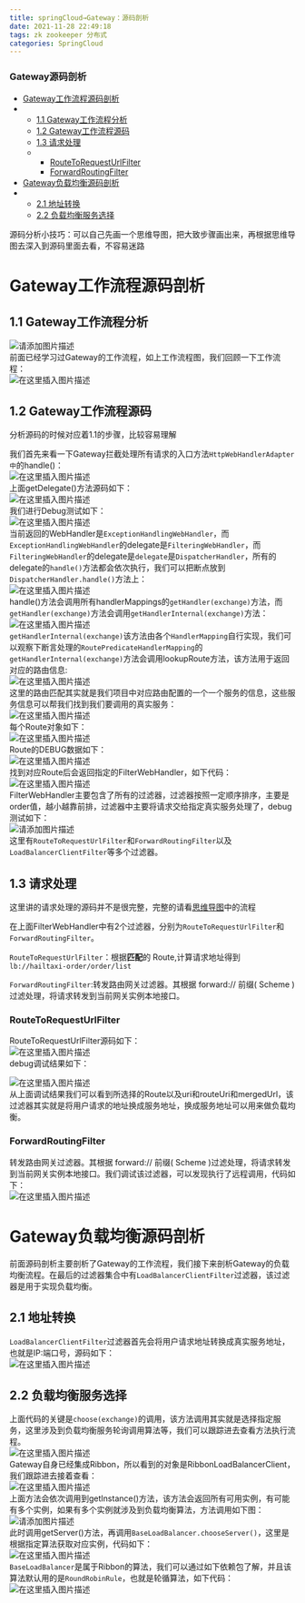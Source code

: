 ```yaml
---
title: springCloud→Gateway：源码剖析
date: 2021-11-28 22:49:18
tags: zk zookeeper 分布式
categories: SpringCloud
---
```


<!--more-->

### Gateway源码剖析

- [Gateway工作流程源码剖析](#Gateway_5)
- - [1.1 Gateway工作流程分析](#11_Gateway_7)
  - [1.2 Gateway工作流程源码](#12_Gateway_11)
  - [1.3 请求处理](#13__38)
  - - [RouteToRequestUrlFilter](#RouteToRequestUrlFilter_50)
    - [ForwardRoutingFilter](#ForwardRoutingFilter_58)
- [Gateway负载均衡源码剖析](#Gateway_62)
- - [2.1 地址转换](#21__65)
  - [2.2 负载均衡服务选择](#22__68)

源码分析小技巧：可以自己先画一个思维导图，把大致步骤画出来，再根据思维导图去深入到源码里面去看，不容易迷路

# Gateway工作流程源码剖析

## 1.1 Gateway工作流程分析

![请添加图片描述](https://img-blog.csdnimg.cn/34f245efa9e4490e9db600ea1568d831.png?x-oss-process=image/watermark,type_ZHJvaWRzYW5zZmFsbGJhY2s,shadow_50,text_Q1NETiBAZkZlZS1vcHM=,size_20,color_FFFFFF,t_70,g_se,x_16)  
前面已经学习过Gateway的工作流程，如上工作流程图，我们回顾一下工作流程：  
![在这里插入图片描述](https://img-blog.csdnimg.cn/cc442a8f26eb46ad89e66bf52bceb46f.png?x-oss-process=image/watermark,type_ZHJvaWRzYW5zZmFsbGJhY2s,shadow_50,text_Q1NETiBAZkZlZS1vcHM=,size_20,color_FFFFFF,t_70,g_se,x_16)

## 1.2 Gateway工作流程源码

分析源码的时候对应着1.1的步骤，比较容易理解

我们首先来看一下Gateway拦截处理所有请求的入口方法`HttpWebHandlerAdapter中`的handle\(\)：  
![在这里插入图片描述](https://img-blog.csdnimg.cn/2f3aa55a38904043b1e0b89c22dadf08.png?x-oss-process=image/watermark,type_ZHJvaWRzYW5zZmFsbGJhY2s,shadow_50,text_Q1NETiBAZkZlZS1vcHM=,size_20,color_FFFFFF,t_70,g_se,x_16)  
上面getDelegate\(\)方法源码如下：  
![在这里插入图片描述](https://img-blog.csdnimg.cn/b152d7af12b0405795bf496a127110f9.png?x-oss-process=image/watermark,type_ZHJvaWRzYW5zZmFsbGJhY2s,shadow_50,text_Q1NETiBAZkZlZS1vcHM=,size_20,color_FFFFFF,t_70,g_se,x_16)  
我们进行Debug测试如下：  
![在这里插入图片描述](https://img-blog.csdnimg.cn/9dc948458ab84e17bd28194f7eb5fb56.png)  
当前返回的WebHandler是`ExceptionHandlingWebHandler`，而`ExceptionHandlingWebHandler`的delegate是`FilteringWebHandler`，而`FilteringWebHandler`的delegate是`delegate`是`DispatcherHandler`，所有的delegate的`handle()`方法都会依次执行，我们可以把断点放到`DispatcherHandler.handle()`方法上：  
![在这里插入图片描述](https://img-blog.csdnimg.cn/23fcbf73c3174915b65c60d7e57fc881.png?x-oss-process=image/watermark,type_ZHJvaWRzYW5zZmFsbGJhY2s,shadow_50,text_Q1NETiBAZkZlZS1vcHM=,size_20,color_FFFFFF,t_70,g_se,x_16)  
handle\(\)方法会调用所有handlerMappings的`getHandler(exchange)`方法，而`getHandler(exchange)`方法会调用`getHandlerInternal(exchange)`方法：  
![在这里插入图片描述](https://img-blog.csdnimg.cn/da4f3049b3324d179173ac3e64525cf6.png?x-oss-process=image/watermark,type_ZHJvaWRzYW5zZmFsbGJhY2s,shadow_50,text_Q1NETiBAZkZlZS1vcHM=,size_20,color_FFFFFF,t_70,g_se,x_16)  
`getHandlerInternal(exchange)`该方法由各个`HandlerMapping`自行实现，我们可以观察下断言处理的`RoutePredicateHandlerMapping`的`getHandlerInternal(exchange)`方法会调用lookupRoute方法，该方法用于返回对应的路由信息:  
![在这里插入图片描述](https://img-blog.csdnimg.cn/cb3cda41ed3d49528d2b78a10f5b2aa2.png?x-oss-process=image/watermark,type_ZHJvaWRzYW5zZmFsbGJhY2s,shadow_50,text_Q1NETiBAZkZlZS1vcHM=,size_20,color_FFFFFF,t_70,g_se,x_16)  
这里的路由匹配其实就是我们项目中对应路由配置的一个一个服务的信息，这些服务信息可以帮我们找到我们要调用的真实服务：  
![在这里插入图片描述](https://img-blog.csdnimg.cn/0662aa2a5ec6404aae926b102ba9bd41.png?x-oss-process=image/watermark,type_ZHJvaWRzYW5zZmFsbGJhY2s,shadow_50,text_Q1NETiBAZkZlZS1vcHM=,size_20,color_FFFFFF,t_70,g_se,x_16)  
每个Route对象如下：  
![在这里插入图片描述](https://img-blog.csdnimg.cn/b5f31888b12f4194aa1028e130cbaafe.png?x-oss-process=image/watermark,type_ZHJvaWRzYW5zZmFsbGJhY2s,shadow_50,text_Q1NETiBAZkZlZS1vcHM=,size_20,color_FFFFFF,t_70,g_se,x_16)  
Route的DEBUG数据如下：  
![在这里插入图片描述](https://img-blog.csdnimg.cn/288436c447664e6bbb91312577ef8d6f.png?x-oss-process=image/watermark,type_ZHJvaWRzYW5zZmFsbGJhY2s,shadow_50,text_Q1NETiBAZkZlZS1vcHM=,size_20,color_FFFFFF,t_70,g_se,x_16)  
找到对应Route后会返回指定的FilterWebHandler，如下代码：  
![在这里插入图片描述](https://img-blog.csdnimg.cn/8e4509f36c28420ba2d54e66baa964d6.png?x-oss-process=image/watermark,type_ZHJvaWRzYW5zZmFsbGJhY2s,shadow_50,text_Q1NETiBAZkZlZS1vcHM=,size_20,color_FFFFFF,t_70,g_se,x_16)  
FilterWebHandler主要包含了所有的过滤器，过滤器按照一定顺序排序，主要是order值，越小越靠前排，过滤器中主要将请求交给指定真实服务处理了，debug测试如下：  
![请添加图片描述](https://img-blog.csdnimg.cn/7bb62ad39b44473ab71ee1de766ea320.png?x-oss-process=image/watermark,type_ZHJvaWRzYW5zZmFsbGJhY2s,shadow_50,text_Q1NETiBAZkZlZS1vcHM=,size_20,color_FFFFFF,t_70,g_se,x_16)  
这里有`RouteToRequestUrlFilter`和`ForwardRoutingFilter`以及`LoadBalancerClientFilter`等多个过滤器。

## 1.3 请求处理

这里讲的请求处理的源码并不是很完整，完整的请看[思维导图](https://github.com/fFee-ops/SomeCollection/blob/main/Gateway%E3%80%81openfeign%E3%80%81stream%E6%BA%90%E7%A0%81%E5%89%96%E6%9E%90.xmind)中的流程

在上面FilterWebHandler中有2个过滤器，分别为`RouteToRequestUrlFilter`和`ForwardRoutingFilter`。

`RouteToRequestUrlFilter`：根据**匹配**的 Route,计算请求地址得到 `lb://hailtaxi-order/order/list`

`ForwardRoutingFilter`:转发路由网关过滤器。其根据 forward:// 前缀\( Scheme \)过滤处理，将请求转发到当前网关实例本地接口。

### RouteToRequestUrlFilter

RouteToRequestUrlFilter源码如下：  
![在这里插入图片描述](https://img-blog.csdnimg.cn/243c91e04d32401a972164e59024027e.png?x-oss-process=image/watermark,type_ZHJvaWRzYW5zZmFsbGJhY2s,shadow_50,text_Q1NETiBAZkZlZS1vcHM=,size_20,color_FFFFFF,t_70,g_se,x_16)  
debug调试结果如下：

![在这里插入图片描述](https://img-blog.csdnimg.cn/1f5fe4b8d1924947b31268a68463d779.png)  
从上面调试结果我们可以看到所选择的Route以及uri和routeUri和mergedUrl，该过滤器其实就是将用户请求的地址换成服务地址，换成服务地址可以用来做负载均衡。

### ForwardRoutingFilter

转发路由网关过滤器。其根据 forward:// 前缀\( Scheme \)过滤处理，将请求转发到当前网关实例本地接口。我们调试该过滤器，可以发现执行了远程调用，代码如下：  
![在这里插入图片描述](https://img-blog.csdnimg.cn/ac152a3c868044ffb0a1e85a411a0bc1.png?x-oss-process=image/watermark,type_ZHJvaWRzYW5zZmFsbGJhY2s,shadow_50,text_Q1NETiBAZkZlZS1vcHM=,size_20,color_FFFFFF,t_70,g_se,x_16)

# Gateway负载均衡源码剖析

前面源码剖析主要剖析了Gateway的工作流程，我们接下来剖析Gateway的负载均衡流程。在最后的过滤器集合中有`LoadBalancerClientFilter`过滤器，该过滤器是用于实现负载均衡。

## 2.1 地址转换

`LoadBalancerClientFilter`过滤器首先会将用户请求地址转换成真实服务地址，也就是IP:端口号，源码如下：  
![在这里插入图片描述](https://img-blog.csdnimg.cn/a464fc5d542744fb8b49afadad671b51.png?x-oss-process=image/watermark,type_ZHJvaWRzYW5zZmFsbGJhY2s,shadow_50,text_Q1NETiBAZkZlZS1vcHM=,size_20,color_FFFFFF,t_70,g_se,x_16)

## 2.2 负载均衡服务选择

上面代码的关键是`choose(exchange)`的调用，该方法调用其实就是选择指定服务，这里涉及到负载均衡服务轮询调用算法等，我们可以跟踪进去查看方法执行流程。  
![在这里插入图片描述](https://img-blog.csdnimg.cn/a61320774a2e4467a1864da5253cd6ef.png)  
Gateway自身已经集成Ribbon，所以看到的对象是RibbonLoadBalancerClient，我们跟踪进去接着查看：  
![在这里插入图片描述](https://img-blog.csdnimg.cn/c9aed78e873f4cbba561c8ee91e4e6e8.png?x-oss-process=image/watermark,type_ZHJvaWRzYW5zZmFsbGJhY2s,shadow_50,text_Q1NETiBAZkZlZS1vcHM=,size_20,color_FFFFFF,t_70,g_se,x_16)  
上面方法会依次调用到getInstance\(\)方法，该方法会返回所有可用实例，有可能有多个实例，如果有多个实例就涉及到负载均衡算法，方法调用如下图：  
![请添加图片描述](https://img-blog.csdnimg.cn/74d239c3976f48bf88876c38d0ca1c30.png?x-oss-process=image/watermark,type_ZHJvaWRzYW5zZmFsbGJhY2s,shadow_50,text_Q1NETiBAZkZlZS1vcHM=,size_20,color_FFFFFF,t_70,g_se,x_16)  
此时调用getServer\(\)方法，再调用`BaseLoadBalancer.chooseServer()`，这里是根据指定算法获取对应实例，代码如下：  
![在这里插入图片描述](https://img-blog.csdnimg.cn/81f73ec3e41840ab9f1b16115838ea0e.png?x-oss-process=image/watermark,type_ZHJvaWRzYW5zZmFsbGJhY2s,shadow_50,text_Q1NETiBAZkZlZS1vcHM=,size_20,color_FFFFFF,t_70,g_se,x_16)  
`BaseLoadBalancer`是属于Ribbon的算法，我们可以通过如下依赖包了解，并且该算法默认用的是`RoundRobinRule`，也就是轮循算法，如下代码：  
![在这里插入图片描述](https://img-blog.csdnimg.cn/27db1b17de1e40e481f8a8dfa3a9cf21.png?x-oss-process=image/watermark,type_ZHJvaWRzYW5zZmFsbGJhY2s,shadow_50,text_Q1NETiBAZkZlZS1vcHM=,size_20,color_FFFFFF,t_70,g_se,x_16)